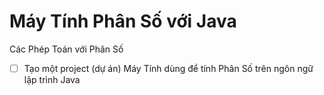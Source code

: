 # Máy Tính Phân Số với Java
Các Phép Toán với Phân Số
 - [ ] Tạo một project (dự án) Máy Tính dùng để tính Phân Số trên ngôn ngữ lập trình Java
